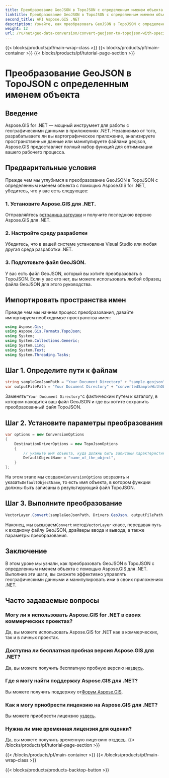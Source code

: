 ```yaml
---
title: Преобразование GeoJSON в TopoJSON с определенным именем объекта
linktitle: Преобразование GeoJSON в TopoJSON с определенным именем объекта
second_title: API Aspose.GIS .NET
description: Узнайте, как преобразовать GeoJSON в TopoJSON с определенным именем объекта с помощью Aspose.GIS для .NET. В этом руководстве представлено пошаговое руководство по эффективному манипулированию географическими данными.
weight: 12
url: /ru/net/geo-data-conversion/convert-geojson-to-topojson-with-specific-object-name/
---
```


{{< blocks/products/pf/main-wrap-class >}}
{{< blocks/products/pf/main-container >}}
{{< blocks/products/pf/tutorial-page-section >}}

# Преобразование GeoJSON в TopoJSON с определенным именем объекта

## Введение
Aspose.GIS for .NET — мощный инструмент для работы с географическими данными в приложениях .NET. Независимо от того, разрабатываете ли вы картографическое приложение, анализируете пространственные данные или манипулируете файлами geojson, Aspose.GIS предоставляет полный набор функций для оптимизации вашего рабочего процесса.
## Предварительные условия
Прежде чем мы углубимся в преобразование GeoJSON в TopoJSON с определенным именем объекта с помощью Aspose.GIS for .NET, убедитесь, что у вас есть следующее:
### 1. Установите Aspose.GIS для .NET.
 Отправляйтесь в[страница загрузки](https://releases.aspose.com/gis/net/) и получите последнюю версию Aspose.GIS для .NET.
### 2. Настройте среду разработки
Убедитесь, что в вашей системе установлена Visual Studio или любая другая среда разработки .NET.
### 3. Подготовьте файл GeoJSON.
У вас есть файл GeoJSON, который вы хотите преобразовать в TopoJSON. Если у вас его нет, вы можете использовать любой образец файла GeoJSON для этого руководства.

## Импортировать пространства имен
Прежде чем мы начнем процесс преобразования, давайте импортируем необходимые пространства имен:
```csharp
using Aspose.Gis;
using Aspose.Gis.Formats.TopoJson;
using System;
using System.Collections.Generic;
using System.Linq;
using System.Text;
using System.Threading.Tasks;
```

## Шаг 1. Определите пути к файлам
```csharp
string sampleGeoJsonPath = "Your Document Directory" + "sample.geojson";
var outputFilePath = "Your Document Directory" + "convertedSampleWithObjectName_out.topojson";
```
 Заменять`"Your Document Directory"`с фактическим путем к каталогу, в котором находится ваш файл GeoJSON и где вы хотите сохранить преобразованный файл TopoJSON.
## Шаг 2. Установите параметры преобразования
```csharp
var options = new ConversionOptions
{
    DestinationDriverOptions = new TopoJsonOptions
    {
        // укажите имя объекта, куда должны быть записаны характеристики
        DefaultObjectName = "name_of_the_object",
    }
};
```
 На этом этапе мы создаем`ConversionOptions` возразить и указать`DefaultObjectName`, то есть имя объекта, в котором функции должны быть записаны в результирующий файл TopoJSON.
## Шаг 3. Выполните преобразование
```csharp
VectorLayer.Convert(sampleGeoJsonPath, Drivers.GeoJson, outputFilePath, Drivers.TopoJson, options);
```
 Наконец, мы вызываем`Convert` метод`VectorLayer` класс, передавая путь к входному файлу GeoJSON, драйверы ввода и вывода, а также параметры преобразования.

## Заключение
В этом уроке мы узнали, как преобразовать GeoJSON в TopoJSON с определенным именем объекта с помощью Aspose.GIS для .NET. Выполнив эти шаги, вы сможете эффективно управлять географическими данными и манипулировать ими в своих приложениях .NET.
## Часто задаваемые вопросы
### Могу ли я использовать Aspose.GIS for .NET в своих коммерческих проектах?
Да, вы можете использовать Aspose.GIS for .NET как в коммерческих, так и в личных проектах.
### Доступна ли бесплатная пробная версия Aspose.GIS для .NET?
Да, вы можете получить бесплатную пробную версию на[здесь](https://releases.aspose.com/).
### Где я могу найти поддержку Aspose.GIS для .NET?
 Вы можете получить поддержку от[Форум Aspose.GIS](https://forum.aspose.com/c/gis/33).
### Как я могу приобрести лицензию на Aspose.GIS для .NET?
 Вы можете приобрести лицензию у[здесь](https://purchase.aspose.com/buy).
### Нужна ли мне временная лицензия для оценки?
 Да, вы можете получить временную лицензию от[здесь](https://purchase.aspose.com/temporary-license/).
{{< /blocks/products/pf/tutorial-page-section >}}

{{< /blocks/products/pf/main-container >}}
{{< /blocks/products/pf/main-wrap-class >}}

{{< blocks/products/products-backtop-button >}}
